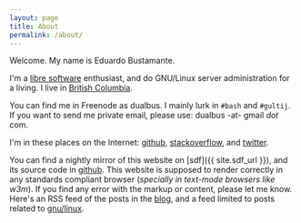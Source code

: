 ```yaml
---
layout: page
title: About
permalink: /about/
---
```


Welcome. My name is Eduardo Bustamante.

I'm a [libre software](https://www.gnu.org/philosophy/free-sw.html) enthusiast,
and do GNU/Linux server administration for a living.  I live in 
[British Columbia](https://en.wikipedia.org/wiki/British_Columbia).

You can find me in Freenode as dualbus. I mainly lurk in `#bash` and `#gultij`.
If you want to send me private email, please use: dualbus -at- gmail _dot_ com.

I'm in these places on the Internet:
[github](https://github.com/dualbus),
[stackoverflow](http://stackoverflow.com/users/2654076), and
[twitter](https://twitter.com/dualbus).

You can find a nightly mirror of this website on 
[sdf]({{ site.sdf_url }}), and its source code in
[github](https://github.com/dualbus/dualbus.me).  This website is
supposed to render correctly in any standards compliant browser (*specially in
text-mode browsers like w3m*). If you find any error with the markup or
content, please let me know. Here's an RSS feed of the posts in the
[blog](/feeds/feed.xml), and a feed limited to posts related to
[gnu/linux](/feeds/feed.gnulinux.xml).

